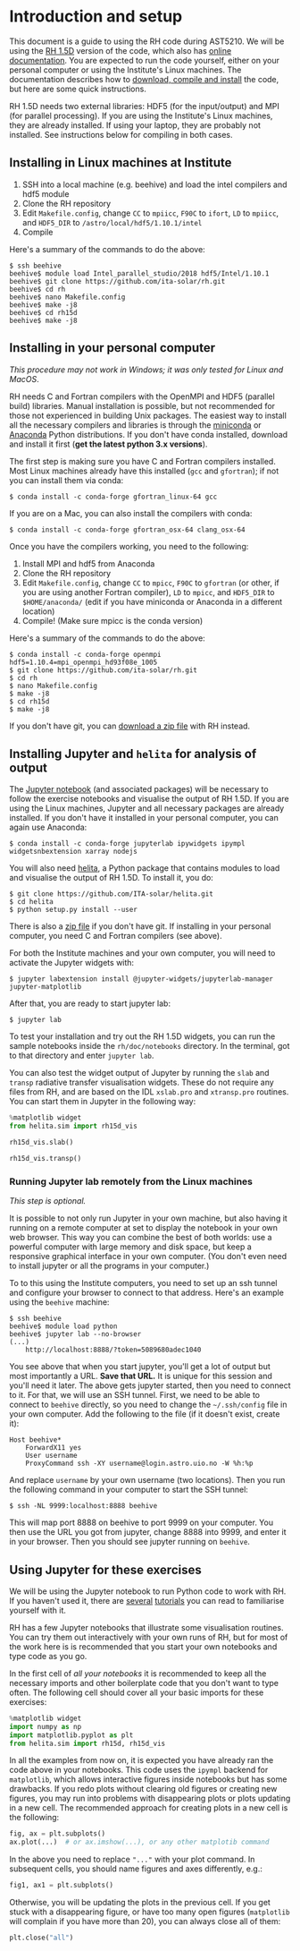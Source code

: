 # Introduction and setup

This document is a guide to using the RH code during AST5210. We will be using the [RH 1.5D](https://github.com/ITA-Solar/rh) version of the code, which also has [online documentation](https://rh15d.readthedocs.io). You are expected to run the code yourself, either on your personal computer or using the Institute's Linux machines. The documentation describes how to [download, compile and install](https://rh15d.readthedocs.io/en/latest/installation.html) the code, but here are some quick instructions. 

RH 1.5D needs two external libraries: HDF5 (for the input/output) and MPI (for parallel processing). If you are using the Institute's Linux machines, they are already installed. If using your laptop, they are probably not installed. See instructions below for compiling in both cases.

## Installing in Linux machines at Institute

1. SSH into a local machine (e.g. beehive) and load the intel compilers and hdf5 module
2. Clone the RH repository
3. Edit `Makefile.config`, change `CC` to `mpiicc`, `F90C` to `ifort`, `LD` to `mpiicc`, and `HDF5_DIR` to `/astro/local/hdf5/1.10.1/intel`
4. Compile

Here's a summary of the commands to do the above:

```
$ ssh beehive
beehive$ module load Intel_parallel_studio/2018 hdf5/Intel/1.10.1
beehive$ git clone https://github.com/ita-solar/rh.git
beehive$ cd rh
beehive$ nano Makefile.config
beehive$ make -j8
beehive$ cd rh15d
beehive$ make -j8
```

## Installing in your personal computer

*This procedure may not work in Windows; it was only tested for Linux and MacOS*. 

RH needs C and Fortran compilers with the OpenMPI and HDF5 (parallel build) libraries. Manual installation is possible, but not recommended for those not experienced in building Unix packages. The easiest way to install all the necessary compilers and libraries is through the [miniconda](https://conda.io/miniconda.html) or [Anaconda](https://www.anaconda.com/download/) Python distributions. If you don't have conda installed, download and install it first (**get the latest python 3.x versions**). 

The first step is making sure you have C and Fortran compilers installed. Most Linux machines already have this installed (`gcc` and `gfortran`); if not you can install them via conda:

```
$ conda install -c conda-forge gfortran_linux-64 gcc
```

If you are on a Mac, you can also install the compilers with conda:

```
$ conda install -c conda-forge gfortran_osx-64 clang_osx-64
```

Once you have the compilers working, you need to the following:

1. Install MPI and hdf5 from Anaconda
2. Clone the RH repository
3. Edit `Makefile.config`, change `CC` to `mpicc`, `F90C` to `gfortran` (or other, if you are using another Fortran compiler), `LD` to `mpicc`, and `HDF5_DIR` to `$HOME/anaconda/` (edit if you have miniconda or Anaconda in a different location)
4. Compile! (Make sure mpicc is the conda version)

Here's a summary of the commands to do the above:

```
$ conda install -c conda-forge openmpi hdf5=1.10.4=mpi_openmpi_hd93f08e_1005
$ git clone https://github.com/ita-solar/rh.git
$ cd rh
$ nano Makefile.config
$ make -j8
$ cd rh15d
$ make -j8
```

If you don't have git, you can [download a zip file](https://github.com/ITA-Solar/rh/archive/master.zip) with RH instead.

## Installing Jupyter and ``helita`` for analysis of output

The [Jupyter notebook](https://jupyter.org/) (and associated packages) will be necessary to follow the exercise notebooks and visualise the output of RH 1.5D. If you are using the Linux machines, Jupyter and all necessary packages are already installed. If you don't have it installed in your personal computer, you can again use Anaconda:

```
$ conda install -c conda-forge jupyterlab ipywidgets ipympl widgetsnbextension xarray nodejs
```

You will also need [helita](https://github.com/ITA-Solar/helita/), a Python package that contains modules to load and visualise the output of RH 1.5D. To install it, you do:

```
$ git clone https://github.com/ITA-solar/helita.git
$ cd helita
$ python setup.py install --user
```

There is also a [zip file](https://github.com/ITA-Solar/rh/archive/master.zip) if you don't have git. If installing in your personal computer, you need C and Fortran compilers (see above).

For both the Institute machines and your own computer, you will need to activate the Jupyter widgets with:

```
$ jupyter labextension install @jupyter-widgets/jupyterlab-manager jupyter-matplotlib
```

After that, you are ready to start jupyter lab:

```
$ jupyter lab
```

To test your installation and try out the RH 1.5D widgets, you can run the sample notebooks inside the ``rh/doc/notebooks`` directory. In the terminal, got to that directory and enter ``jupyter lab``. 

You can also test the widget output of Jupyter by running the ``slab`` and ``transp`` radiative transfer visualisation widgets. These do not require any files from RH, and are based on the IDL `xslab.pro` and `xtransp.pro` routines. You can start them in Jupyter in the following way:


```python
%matplotlib widget
from helita.sim import rh15d_vis
```


```python
rh15d_vis.slab()
```


```python
rh15d_vis.transp()
```


### Running Jupyter lab remotely from the Linux machines

*This step is optional.*

It is possible to not only run Jupyter in your own machine, but also having it running on a remote computer at set to display the notebook in your own web browser. This way you can combine the best of both worlds: use a powerful computer with large memory and disk space, but keep a responsive graphical interface in your own computer. (You don't even need to install jupyter or all the programs in your computer.)

To to this using the Institute computers, you need to set up an ssh tunnel and configure your browser to connect to that address. Here's an example using the ``beehive`` machine:

```
$ ssh beehive
beehive$ module load python
beehive$ jupyter lab --no-browser
(...)
    http://localhost:8888/?token=5089680adec1040
```


You see above that when you start jupyter, you'll get a lot of output but most importantly a URL. **Save that URL.** It is unique for this session and you'll need it later. The above gets jupyter started, then you need to connect to it. For that, we will use an SSH tunnel. First, we need to be able to connect to ``beehive`` directly, so you need to change the ``~/.ssh/config`` file in your own computer. Add the following to the file (if it doesn't exist, create it):

```
Host beehive*
    ForwardX11 yes
    User username
    ProxyCommand ssh -XY username@login.astro.uio.no -W %h:%p
```

And replace ``username`` by your own username (two locations). Then you run the following command in your computer to start the SSH tunnel:

```
$ ssh -NL 9999:localhost:8888 beehive
```

This will map port 8888 on beehive to port 9999 on your computer. You then use the URL you got from jupyter, change 8888 into 9999, and enter it in your browser. Then you should see jupyter running on ``beehive``.


## Using Jupyter for these exercises

We will be using the Jupyter notebook to run Python code to work with RH. If you haven't used it, there are [several](https://www.datacamp.com/community/tutorials/tutorial-jupyter-notebook) [tutorials](https://medium.com/codingthesmartway-com-blog/getting-started-with-jupyter-notebook-for-python-4e7082bd5d46) you can read to familiarise yourself with it.

RH has a few Jupyter notebooks that illustrate some visualisation routines. You can try them out interactively with your own runs of RH, but for most of the work here is is recommended that you start your own notebooks and type code as you go.

In the first cell of *all your notebooks* it is recommended to keep all the necessary imports and other boilerplate code that you don't want to type often. The following cell should cover all your basic imports for these exercises:


```python
%matplotlib widget
import numpy as np
import matplotlib.pyplot as plt
from helita.sim import rh15d, rh15d_vis
```

In all the examples from now on, it is expected you have already ran the code above in your notebooks. This code uses the `ipympl` backend for `matplotlib`, which allows interactive figures inside notebooks but has some drawbacks. If you redo plots without clearing old figures or creating new figures, you may run into problems with disappearing plots  or plots updating in a new cell. The recommended approach for creating plots in a new cell is the following:


```python
fig, ax = plt.subplots()
ax.plot(...)  # or ax.imshow(...), or any other matplotib command
```

In the above you need to replace `"..."` with your plot command. In subsequent cells, you should name figures and axes differently, e.g.:


```python
fig1, ax1 = plt.subplots()
```

Otherwise, you will be updating the plots in the previous cell. If you get stuck with a disappearing figure, or have too many open figures (`matplotlib` will complain if you have more than 20), you can always close all of them:


```python
plt.close("all")
```
